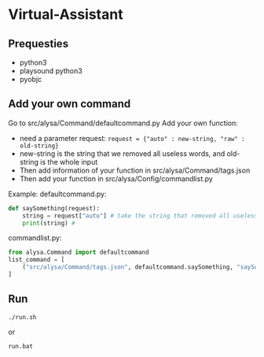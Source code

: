 # Virtual-Assistant

## Prequesties
 - python3
 - playsound python3
 - pyobjc

## Add your own command
Go to src/alysa/Command/defaultcommand.py
Add your own function:
 - need a parameter request: `request = {"auto" : new-string, "raw" : old-string}`
 - new-string is the string that we removed all useless words, and old-string is the whole input
 - Then add information of your function in src/alysa/Command/tags.json
 - Then add your function in src/alysa/Config/commandlist.py

Example:
defaultcommand.py:
```python
def saySomething(request):
	string = request["auto"] # take the string that removed all useless words
	print(string) #
```

commandlist.py:
```python
from alysa.Command import defaultcommand
list_command = [
	("src/alysa/Command/tags.json", defaultcommand.saySomething, "saySomething")
]
```

## Run
```
./run.sh
```

or

```
run.bat
```
